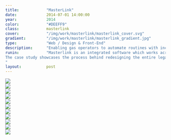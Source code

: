 ```yaml
---
title:            "MasterLink"
date:             2014-07-01 14:00:00
year:             2014
color:            "#DEEFF9"
class:            masterlink
cover:            "/img/work/masterlink/masterlink_cover.svg"
gradient:         "/img/work/masterlink/masterlink_gradient.jpg"
type:             "Web / Design & Front-End"
description:      "Enabling gas operators to automate routines with increased productivity"
runin:            "Masterlink is an integrated software which works across the entire Honeywell gas solutions portfolio. The software allows gas operators to easily configure, calibrate and access data from gas volume correctors (also known as EVC) for accurate billing.
The case study showcases the process behind redesigning the entire legacy application for a mobile device, tough books and PC. The application focused around increasing the productivity of field operators and minimizing the downtime of EVCs for cost saving.
"
layout:           post
---
```


<div class="post-content-grid">
  <div class="post-content-column column-1">
    <img class="post-content-screen desktop" src="{{ site.baseurl }}/img/work/masterlink/ml_1.jpg" />
  </div>
</div>
<div class="post-content-grid">
  <div class="post-content-column column-1">
    <img class="post-content-screen desktop" src="{{ site.baseurl }}/img/work/masterlink/ml_2.jpg" />
  </div>
</div>
<div class="post-content-grid">
  <div class="post-content-column column-1">
    <img class="post-content-screen desktop" src="{{ site.baseurl }}/img/work/masterlink/ml_3.jpg" />
  </div>
</div>
<div class="post-content-grid">
  <div class="post-content-column column-1">
    <img class="post-content-screen desktop" src="{{ site.baseurl }}/img/work/masterlink/ml_4.jpg" />
  </div>
</div>
<div class="post-content-grid">
  <div class="post-content-column column-1">
    <img class="post-content-screen desktop" src="{{ site.baseurl }}/img/work/masterlink/ml_5.jpg" />
  </div>
</div>
<div class="post-content-grid">
  <div class="post-content-column column-1">
    <img class="post-content-screen desktop" src="{{ site.baseurl }}/img/work/masterlink/ml_6.jpg" />
  </div>
</div>
<div class="post-content-grid">
  <div class="post-content-column column-1">
    <img class="post-content-screen desktop" src="{{ site.baseurl }}/img/work/masterlink/ml_7.jpg" />
  </div>
</div>
<div class="post-content-grid">
  <div class="post-content-column column-1">
    <img class="post-content-screen desktop" src="{{ site.baseurl }}/img/work/masterlink/ml_8.jpg" />
  </div>
</div>
<div class="post-content-grid">
  <div class="post-content-column column-1">
    <img class="post-content-screen desktop" src="{{ site.baseurl }}/img/work/masterlink/ml_9.jpg" />
  </div>
</div>
<div class="post-content-grid">
  <div class="post-content-column column-1">
    <img class="post-content-screen desktop" src="{{ site.baseurl }}/img/work/masterlink/ml_10.jpg" />
  </div>
</div>
<div class="post-content-grid">
  <div class="post-content-column column-1">
    <img class="post-content-screen desktop" src="{{ site.baseurl }}/img/work/masterlink/ml_11.jpg" />
  </div>
</div>
